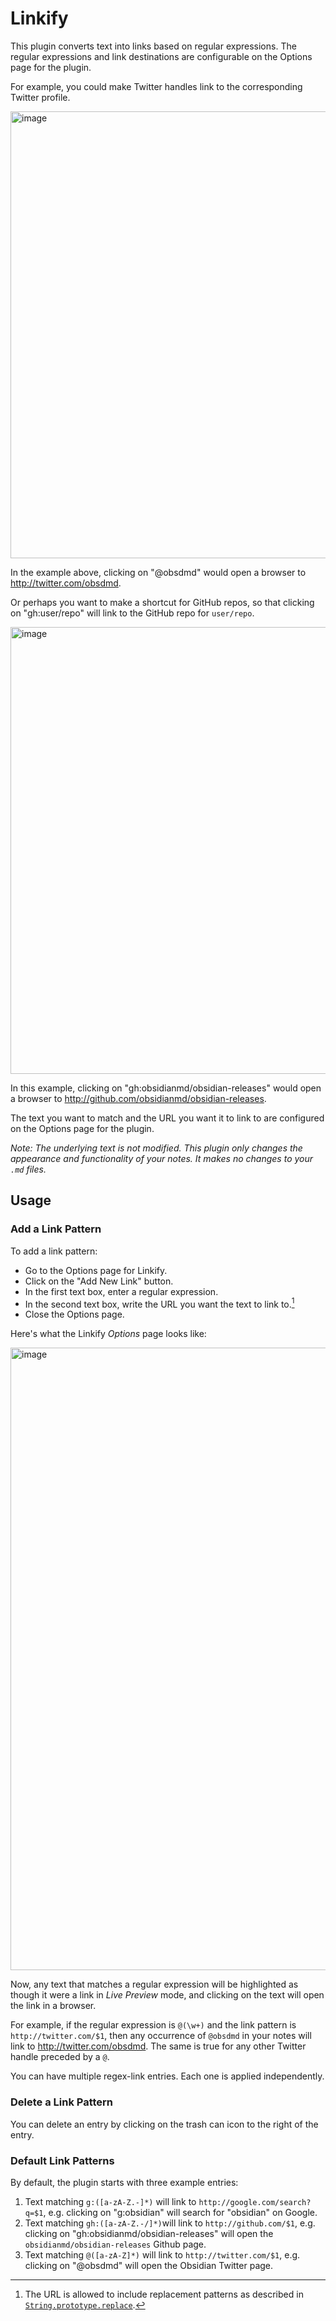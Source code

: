# Linkify
This plugin converts text into links based on regular expressions. The regular expressions and link destinations are configurable on the Options page for the plugin.

For example, you could make Twitter handles link to the corresponding Twitter profile.

<img width="715" alt="image" src="https://user-images.githubusercontent.com/37097379/171934159-a8b2b751-1b6b-4b2d-944b-939f3e56d41b.png">

In the example above, clicking on "@obsdmd" would open a browser to http://twitter.com/obsdmd.

Or perhaps you want to make a shortcut for GitHub repos, so that clicking on "gh:user/repo" will link to the GitHub repo for `user/repo`.

<img width="715" alt="image" src="https://user-images.githubusercontent.com/37097379/171542746-de76396e-c31f-41f4-a155-7510688379b5.png">

In this example, clicking on "gh:obsidianmd/obsidian-releases" would open a browser to http://github.com/obsidianmd/obsidian-releases.

The text you want to match and the URL you want it to link to are configured on the Options page for the plugin.

_Note: The underlying text is not modified. This plugin only changes the appearance and functionality of your notes. It makes no changes to your `.md` files._

## Usage
### Add a Link Pattern
To add a link pattern:
- Go to the Options page for Linkify.
- Click on the "Add New Link" button.
- In the first text box, enter a regular expression.
- In the second text box, write the URL you want the text to link to.[^1]
- Close the Options page.

[^1]: The URL is allowed to include replacement patterns as described in [`String.prototype.replace`](https://developer.mozilla.org/en-US/docs/Web/JavaScript/Reference/Global_Objects/String/replace#specifying_a_string_as_a_parameter).

Here's what the Linkify *Options* page looks like:

<img width="996" alt="image" src="https://user-images.githubusercontent.com/37097379/171933059-7125ed2d-2ec9-4305-80f0-da30cbebabe7.png">

Now, any text that matches a regular expression will be highlighted as though it were a link in *Live Preview* mode, and clicking on the text will open the link in a browser.

For example, if the regular expression is `@(\w+)` and the link pattern is `http://twitter.com/$1`, then any occurrence of `@obsdmd` in your notes will link to http://twitter.com/obsdmd. The same is true for any other Twitter handle preceded by a `@`.

You can have multiple regex-link entries. Each one is applied independently.

### Delete a Link Pattern
You can delete an entry by clicking on the trash can icon to the right of the entry.

### Default Link Patterns
By default, the plugin starts with three example entries:

1. Text matching `g:([a-zA-Z.-]*)` will link to `http://google.com/search?q=$1`, e.g. clicking on "g:obsidian" will search for "obsidian" on Google.
2. Text matching `gh:([a-zA-Z.-/]*)`will link to `http://github.com/$1`, e.g. clicking on "gh:obsidianmd/obsidian-releases" will open the `obsidianmd/obsidian-releases` Github page.
3. Text matching `@([a-zA-Z]*)` will link to `http://twitter.com/$1`, e.g. clicking on "@obsdmd" will open the Obsidian Twitter page.
